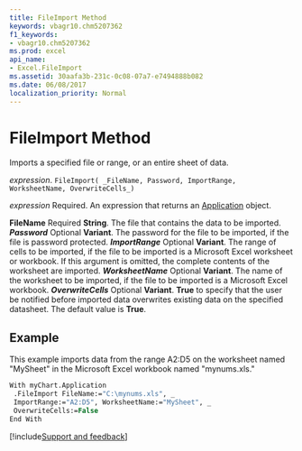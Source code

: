 ```yaml
---
title: FileImport Method
keywords: vbagr10.chm5207362
f1_keywords:
- vbagr10.chm5207362
ms.prod: excel
api_name:
- Excel.FileImport
ms.assetid: 30aafa3b-231c-0c08-07a7-e7494888b082
ms.date: 06/08/2017
localization_priority: Normal
---
```



# FileImport Method

Imports a specified file or range, or an entire sheet of data.

_expression_. `FileImport( _FileName, Password, ImportRange, WorksheetName, OverwriteCells_)`

 _expression_ Required. An expression that returns an [Application](Excel.Application-graph-property.md) object.

 **FileName** Required **String**. The file that contains the data to be imported.
 **_Password_** Optional **Variant**. The password for the file to be imported, if the file is password protected.
 **_ImportRange_** Optional **Variant**. The range of cells to be imported, if the file to be imported is a Microsoft Excel worksheet or workbook. If this argument is omitted, the complete contents of the worksheet are imported.
 **_WorksheetName_** Optional **Variant**. The name of the worksheet to be imported, if the file to be imported is a Microsoft Excel workbook.
 **_OverwriteCells_** Optional **Variant**.  **True** to specify that the user be notified before imported data overwrites existing data on the specified datasheet. The default value is **True**.

## Example

This example imports data from the range A2:D5 on the worksheet named "MySheet" in the Microsoft Excel workbook named "mynums.xls."


```vb
With myChart.Application 
 .FileImport FileName:="C:\mynums.xls", _ 
 ImportRange:="A2:D5", WorksheetName:="MySheet", _ 
 OverwriteCells:=False 
End With
```

[!include[Support and feedback](~/includes/feedback-boilerplate.md)]